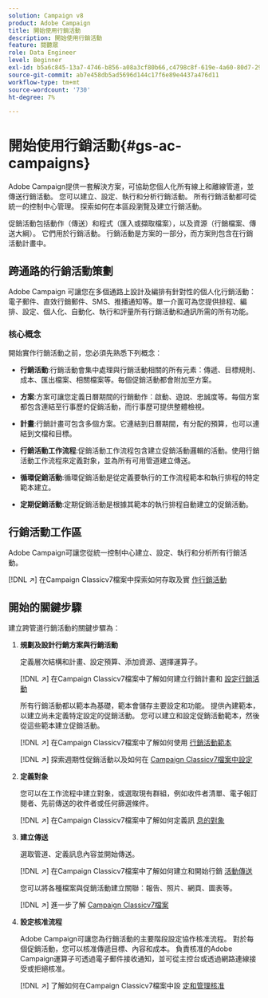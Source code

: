 ```yaml
---
solution: Campaign v8
product: Adobe Campaign
title: 開始使用行銷活動
description: 開始使用行銷活動
feature: 閱聽眾
role: Data Engineer
level: Beginner
exl-id: b5a6c845-13a7-4746-b856-a08a3cf80b66,c4798c8f-619e-4a60-80d7-29b9e4c61168
source-git-commit: ab7e458db5ad5696d144c17f6e89e4437a476d11
workflow-type: tm+mt
source-wordcount: '730'
ht-degree: 7%

---
```


# 開始使用行銷活動{#gs-ac-campaigns}

Adobe Campaign提供一套解決方案，可協助您個人化所有線上和離線管道，並傳送行銷活動。 您可以建立、設定、執行和分析行銷活動。 所有行銷活動都可從統一的控制中心管理。 探索如何在本區段瀏覽及建立行銷活動。

促銷活動包括動作（傳送）和程式（匯入或擷取檔案），以及資源（行銷檔案、傳送大綱）。 它們用於行銷活動。 行銷活動是方案的一部分，而方案則包含在行銷活動計畫中。

## 跨通路的行銷活動策劃

Adobe Campaign 可讓您在多個通路上設計及編排有針對性的個人化行銷活動：電子郵件、直效行銷郵件、SMS、推播通知等。單一介面可為您提供排程、編排、設定、個人化、自動化、執行和評量所有行銷活動和通訊所需的所有功能。

### 核心概念

開始實作行銷活動之前，您必須先熟悉下列概念：

* **行銷活動**:行銷活動會集中處理與行銷活動相關的所有元素：傳遞、目標規則、成本、匯出檔案、相關檔案等。每個促銷活動都會附加至方案。

* **方案**:方案可讓您定義日曆期間的行銷動作：啟動、遊說、忠誠度等。每個方案都包含連結至行事歷的促銷活動，而行事歷可提供整體檢視。

* **計畫**:行銷計畫可包含多個方案。它連結到日曆期間，有分配的預算，也可以連結到文檔和目標。

* **行銷活動工作流程**:促銷活動工作流程包含建立促銷活動邏輯的活動。使用行銷活動工作流程來定義對象，並為所有可用管道建立傳送。

* **循環促銷活動**:循環促銷活動是從定義要執行的工作流程範本和執行排程的特定範本建立。

* **定期促銷活動**:定期促銷活動是根據其範本的執行排程自動建立的促銷活動。

## 行銷活動工作區

Adobe Campaign可讓您從統一控制中心建立、設定、執行和分析所有行銷活動。

[!DNL :arrow_upper_right:] 在Campaign Classicv7檔案中探索如何存取及實 [作行銷活動](https://experienceleague.adobe.com/docs/campaign-classic/using/orchestrating-campaigns/about-marketing-campaigns/accessing-marketing-campaigns.html?lang=en#orchestrating-campaigns)


## 開始的關鍵步驟

建立跨管道行銷活動的關鍵步驟為：

1. **規劃及設計行銷方案與行銷活動**

   定義層次結構和計畫、設定預算、添加資源、選擇運算子。

   [!DNL :arrow_upper_right:] 在Campaign Classicv7檔案中了解如何建立行銷計畫和 [設定行銷活動](https://experienceleague.adobe.com/docs/campaign-classic/using/orchestrating-campaigns/orchestrate-campaigns/setting-up-marketing-campaigns.html?lang=en#creating-plan-and-program-hierarchy)

   所有行銷活動都以範本為基礎，範本會儲存主要設定和功能。 提供內建範本，以建立尚未定義特定設定的促銷活動。 您可以建立和設定促銷活動範本，然後從這些範本建立促銷活動。

   [!DNL :arrow_upper_right:] 在Campaign Classicv7檔案中了解如何使用 [行銷活動範本](https://experienceleague.adobe.com/docs/campaign-classic/using/orchestrating-campaigns/orchestrate-campaigns/marketing-campaign-templates.html?lang=en#orchestrating-campaigns)

   [!DNL :arrow_upper_right:] 探索週期性促銷活動以及如何在 [Campaign Classicv7檔案中設定](https://experienceleague.adobe.com/docs/campaign-classic/using/orchestrating-campaigns/orchestrate-campaigns/setting-up-marketing-campaigns.html?lang=en#recurring-and-periodic-campaigns)

1. **定義對象**

   您可以在工作流程中建立對象，或選取現有群組，例如收件者清單、電子報訂閱者、先前傳送的收件者或任何篩選條件。

   [!DNL :arrow_upper_right:] 在Campaign Classicv7檔案中了解如何定義訊 [息的對象](https://experienceleague.adobe.com/docs/campaign-classic/using/orchestrating-campaigns/orchestrate-campaigns/marketing-campaign-target.html?lang=en#orchestrating-campaigns)

1. **建立傳送**

   選取管道、定義訊息內容並開始傳送。

   [!DNL :arrow_upper_right:] 在Campaign Classicv7檔案中了解如何建立和開始行銷 [活動傳送](https://experienceleague.adobe.com/docs/campaign-classic/using/orchestrating-campaigns/orchestrate-campaigns/marketing-campaign-deliveries.html?lang=en#creating-deliveries)

   您可以將各種檔案與促銷活動建立關聯：報告、照片、網頁、圖表等。

   [!DNL :arrow_upper_right:] 進一步了解 [Campaign Classicv7檔案](https://experienceleague.adobe.com/docs/campaign-classic/using/orchestrating-campaigns/orchestrate-campaigns/marketing-campaign-assets.html?lang=en#adding-documents)

1. **設定核准流程**

   Adobe Campaign可讓您為行銷活動的主要階段設定協作核准流程。 對於每個促銷活動，您可以核准傳遞目標、內容和成本。 負責核准的Adobe Campaign運算子可透過電子郵件接收通知，並可從主控台或透過網路連線接受或拒絕核准。

   [!DNL :arrow_upper_right:] 了解如何在Campaign Classicv7檔案中設 [定和管理核准](https://experienceleague.adobe.com/docs/campaign-classic/using/orchestrating-campaigns/orchestrate-campaigns/marketing-campaign-approval.html?lang=en#orchestrating-campaigns)

